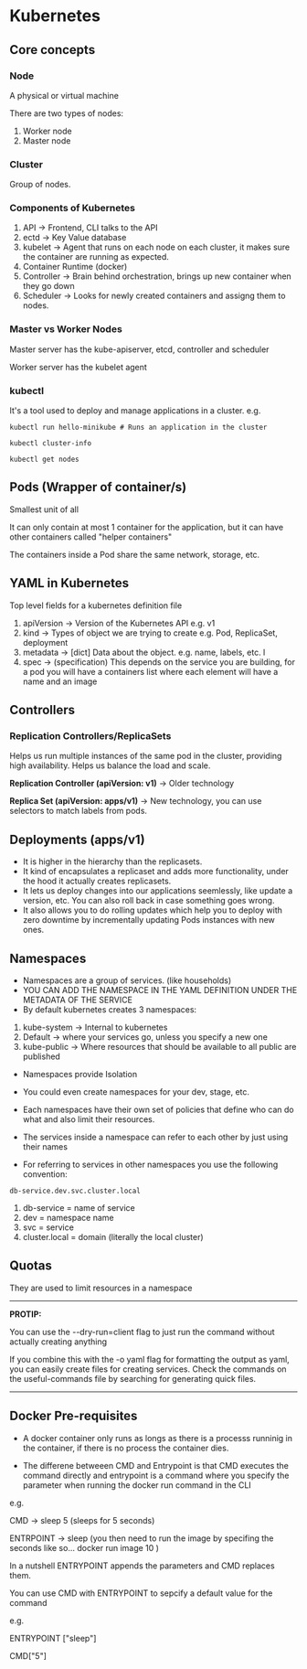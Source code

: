 # Kubernetes

## Core concepts

### Node
A physical or virtual machine

There are two types of nodes:
1. Worker node
2. Master node

### Cluster
Group of nodes.

### Components of Kubernetes
1. API -> Frontend, CLI talks to the API
2. ectd -> Key Value database
3. kubelet -> Agent that runs on each node on each cluster, it makes sure the container are running as expected.
4. Container Runtime (docker)
5. Controller -> Brain behind orchestration, brings up new container when they go down
6. Scheduler -> Looks for newly created containers and assigng them to nodes.


### Master vs Worker Nodes
Master server has the kube-apiserver, etcd, controller and scheduler

Worker server has the kubelet agent 


### kubectl
It's a tool used to deploy and manage applications in a cluster. e.g.
```
kubectl run hello-minikube # Runs an application in the cluster

kubectl cluster-info

kubectl get nodes
```


## Pods (Wrapper of container/s)
Smallest unit of all

It can only contain at most 1 container for the application, but it can have other containers called "helper containers"

The containers inside a Pod share the same network, storage, etc.

## YAML in Kubernetes
Top level fields for a kubernetes definition file
1. apiVersion -> Version of the Kubernetes API e.g. v1
2. kind -> Types of object we are trying to create e.g. Pod, ReplicaSet, deployment
3. metadata -> [dict] Data about the object. e.g. name, labels, etc. l
4. spec -> (specification) This depends on the service you are building, for a pod you  will have a containers list where each element will have a name and an image


## Controllers
### Replication Controllers/ReplicaSets
Helps us run multiple instances of the same pod in the cluster, providing high availability. Helps us balance the load and scale.

**Replication Controller (apiVersion: v1)** -> Older technology

**Replica Set (apiVersion: apps/v1)** -> New technology, you can use selectors to match labels from pods.


## Deployments (apps/v1)
- It is higher in the hierarchy than the replicasets.
- It kind of encapsulates a replicaset and adds more functionality, under the hood it actually creates replicasets.
- It lets us deploy changes into our applications seemlessly, like update a version, etc. You can also roll back in case something goes wrong.
- It also allows you to do rolling updates which help you to deploy with zero downtime by incrementally updating Pods instances with new ones.



## Namespaces
- Namespaces are a group of services. (like households)
- YOU CAN ADD THE NAMESPACE IN THE YAML DEFINITION UNDER THE METADATA OF THE SERVICE
- By default kubernetes creates 3 namespaces:
1. kube-system -> Internal to kubernetes
2. Default -> where your services go, unless you specify a new one
3. kube-public -> Where resources that should be available to all public are published

- Namespaces provide Isolation

- You could even create namespaces for your dev, stage, etc.

- Each namespaces have their own set of policies that define who can do what and also limit their resources.

- The services inside a namespace can refer to each other by just using their names

- For referring to services in other namespaces you use the following convention:

```
db-service.dev.svc.cluster.local
```
1. db-service = name of service
2. dev = namespace name
3. svc = service
4. cluster.local = domain (literally the local cluster)

## Quotas
They are used to limit resources in a namespace


---

**PROTIP:** 

You can use the --dry-run=client flag to just run the command without actually creating anything

If you combine this with the -o yaml flag for formatting the output as yaml, you can easily create files for creating services. Check the commands on the useful-commands file by searching for generating quick files.

---

## Docker Pre-requisites
- A docker container only runs as longs as there is a processs runninig in the container, if there is no process the container dies.
 

- The differene betweeen CMD and Entrypoint is that CMD executes the command directly and entrypoint is a command where you specify the parameter when running the docker run command in the CLI

e.g. 

CMD -> sleep 5 (sleeps for 5 seconds)

ENTRPOINT -> sleep (you then need to run the image by specifing the seconds like so... docker run image 10 )


In a nutshell ENTRYPOINT appends the parameters and CMD replaces them.


You can use CMD with ENTRYPOINT to sepcify a default value for the command

e.g.

ENTRYPOINT ["sleep"]

CMD["5"]


